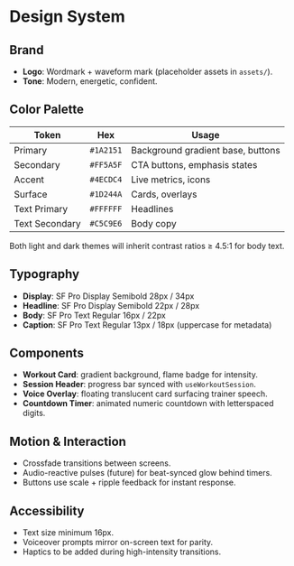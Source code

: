 # Design System

## Brand
- **Logo**: Wordmark + waveform mark (placeholder assets in `assets/`).
- **Tone**: Modern, energetic, confident.

## Color Palette
| Token | Hex | Usage |
| --- | --- | --- |
| Primary | `#1A2151` | Background gradient base, buttons |
| Secondary | `#FF5A5F` | CTA buttons, emphasis states |
| Accent | `#4ECDC4` | Live metrics, icons |
| Surface | `#1D244A` | Cards, overlays |
| Text Primary | `#FFFFFF` | Headlines |
| Text Secondary | `#C5C9E6` | Body copy |

Both light and dark themes will inherit contrast ratios ≥ 4.5:1 for body text.

## Typography
- **Display**: SF Pro Display Semibold 28px / 34px
- **Headline**: SF Pro Display Semibold 22px / 28px
- **Body**: SF Pro Text Regular 16px / 22px
- **Caption**: SF Pro Text Regular 13px / 18px (uppercase for metadata)

## Components
- **Workout Card**: gradient background, flame badge for intensity.
- **Session Header**: progress bar synced with `useWorkoutSession`.
- **Voice Overlay**: floating translucent card surfacing trainer speech.
- **Countdown Timer**: animated numeric countdown with letterspaced digits.

## Motion & Interaction
- Crossfade transitions between screens.
- Audio-reactive pulses (future) for beat-synced glow behind timers.
- Buttons use scale + ripple feedback for instant response.

## Accessibility
- Text size minimum 16px.
- Voiceover prompts mirror on-screen text for parity.
- Haptics to be added during high-intensity transitions.
